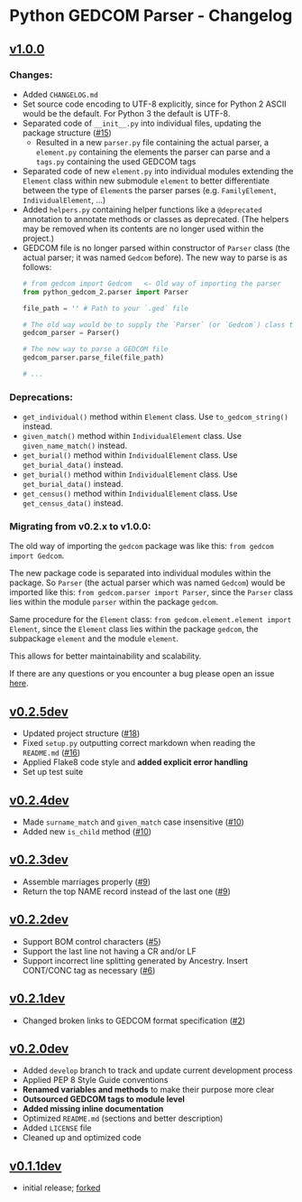 # Python GEDCOM Parser - Changelog

## [v1.0.0](https://github.com/nickreynke/python-gedcom/releases/tag/v1.0.0)

### Changes:

- Added `CHANGELOG.md`
- Set source code encoding to UTF-8 explicitly, since for Python 2 ASCII would be the default. For Python 3 the default is UTF-8.
- Separated code of `__init__.py` into individual files, updating the package structure ([#15](https://github.com/nickreynke/python-gedcom/issues/15))
    - Resulted in a new `parser.py` file containing the actual parser, a `element.py` containing the elements the parser can parse and a `tags.py` containing the used GEDCOM tags
- Separated code of new `element.py` into individual modules extending the `Element` class within new submodule `element` to better
  differentiate between the type of `Element`s the parser parses (e.g. `FamilyElement`, `IndividualElement`, ...)
- Added `helpers.py` containing helper functions like a `@deprecated` annotation to annotate methods or classes as
  deprecated. (The helpers may be removed when its contents are no longer used within the project.)
- GEDCOM file is no longer parsed within constructor of `Parser` class (the actual parser; it was named `Gedcom` before).
  The new way to parse is as follows:
  ```python
  # from gedcom import Gedcom   <- Old way of importing the parser
  from python_gedcom_2.parser import Parser

  file_path = '' # Path to your `.ged` file

  # The old way would be to supply the `Parser` (or `Gedcom`) class the `file_path` as its first parameter on initialization
  gedcom_parser = Parser()

  # The new way to parse a GEDCOM file
  gedcom_parser.parse_file(file_path)

  # ...
  ```

### Deprecations:

- `get_individual()` method within `Element` class. Use `to_gedcom_string()` instead.
- `given_match()` method within `IndividualElement` class. Use `given_name_match()` instead.
- `get_burial()` method within `IndividualElement` class. Use `get_burial_data()` instead.
- `get_burial()` method within `IndividualElement` class. Use `get_burial_data()` instead.
- `get_census()` method within `IndividualElement` class. Use `get_census_data()` instead.

### Migrating from v0.2.x to v1.0.0:

The old way of importing the `gedcom` package was like this: `from gedcom import Gedcom`.

The new package code is separated into individual modules within the package. So `Parser` (the actual parser which was named `Gedcom`) would be imported like this:
`from gedcom.parser import Parser`, since the `Parser` class lies within the module `parser` within the package `gedcom`.

Same procedure for the `Element` class: `from gedcom.element.element import Element`, since the `Element` class lies
within the package `gedcom`, the subpackage `element` and the module `element`.

This allows for better maintainability and scalability.

If there are any questions or you encounter a bug please open an issue [here](https://github.com/nickreynke/python-gedcom/issues).

## [v0.2.5dev](https://github.com/nickreynke/python-gedcom/releases/tag/v0.2.5dev)

- Updated project structure ([#18](https://github.com/nickreynke/python-gedcom/issues/18))
- Fixed `setup.py` outputting correct markdown when reading the `README.md` ([#16](https://github.com/nickreynke/python-gedcom/issues/16))
- Applied Flake8 code style and **added explicit error handling**
- Set up test suite

## [v0.2.4dev](https://github.com/nickreynke/python-gedcom/releases/tag/v0.2.4dev)

- Made `surname_match` and `given_match` case insensitive ([#10](https://github.com/nickreynke/python-gedcom/issues/10))
- Added new `is_child` method ([#10](https://github.com/nickreynke/python-gedcom/issues/10))

## [v0.2.3dev](https://github.com/nickreynke/python-gedcom/releases/tag/v0.2.3dev)

- Assemble marriages properly ([#9](https://github.com/nickreynke/python-gedcom/issues/9))
- Return the top NAME record instead of the last one ([#9](https://github.com/nickreynke/python-gedcom/issues/9))

## [v0.2.2dev](https://github.com/nickreynke/python-gedcom/releases/tag/v0.2.2dev)

- Support BOM control characters ([#5](https://github.com/nickreynke/python-gedcom/issues/5))
- Support the last line not having a CR and/or LF
- Support incorrect line splitting generated by Ancestry.  Insert CONT/CONC tag as necessary ([#6](https://github.com/nickreynke/python-gedcom/issues/6))

## [v0.2.1dev](https://github.com/nickreynke/python-gedcom/releases/tag/v0.2.1dev)

- Changed broken links to GEDCOM format specification ([#2](https://github.com/nickreynke/python-gedcom/issues/2))

## [v0.2.0dev](https://github.com/nickreynke/python-gedcom/releases/tag/v0.2.0dev)

- Added `develop` branch to track and update current development process
- Applied PEP 8 Style Guide conventions
- **Renamed variables and methods** to make their purpose more clear
- **Outsourced GEDCOM tags to module level**
- **Added missing inline documentation**
- Optimized `README.md` (sections and better description)
- Added `LICENSE` file
- Cleaned up and optimized code

## [v0.1.1dev](https://github.com/nickreynke/python-gedcom/releases/tag/v0.1.1dev)

- initial release; [forked](https://github.com/madprime/python-gedcom)
